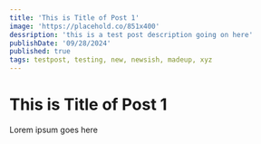 ```yaml
---
title: 'This is Title of Post 1'
image: 'https://placehold.co/851x400'
dessription: 'this is a test post description going on here'
publishDate: '09/28/2024'
published: true
tags: testpost, testing, new, newsish, madeup, xyz
---
```


# This is Title of Post 1

Lorem ipsum goes here
